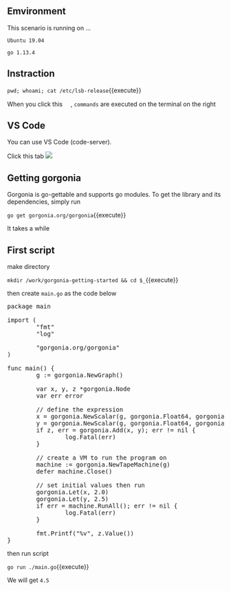 ## Emvironment

This scenario is running on ...

`Ubuntu 19.04`

`go 1.13.4`

## Instraction

`pwd; whoami; cat /etc/lsb-release`{{execute}}

When you click this <img src='https://i.gyazo.com/b1360ae66c0324fa407acb121d67ad48.png' width=15px>, `commands` are executed on the terminal on the right

## VS Code

You can use VS Code (code-server).

Click this tab <img src='https://i.gyazo.com/2490101f4dd25247eba6549c9698b5f3.png'>

## Getting gorgonia

Gorgonia is go-gettable and supports go modules. To get the library and its dependencies, simply run

`go get gorgonia.org/gorgonia`{{execute}}

It takes a while

## First script

make directory

`mkdir /work/gorgonia-getting-started && cd $_`{{execute}}

then create `main.go` as the code below

<pre class="file" data-target="clipboard">
package main

import (
        "fmt"
        "log"

        "gorgonia.org/gorgonia"
)

func main() {
        g := gorgonia.NewGraph()

        var x, y, z *gorgonia.Node
        var err error

        // define the expression
        x = gorgonia.NewScalar(g, gorgonia.Float64, gorgonia.WithName("x"))
        y = gorgonia.NewScalar(g, gorgonia.Float64, gorgonia.WithName("y"))
        if z, err = gorgonia.Add(x, y); err != nil {
                log.Fatal(err)
        }

        // create a VM to run the program on
        machine := gorgonia.NewTapeMachine(g)
        defer machine.Close()

        // set initial values then run
        gorgonia.Let(x, 2.0)
        gorgonia.Let(y, 2.5)
        if err = machine.RunAll(); err != nil {
                log.Fatal(err)
        }

        fmt.Printf("%v", z.Value())
}
</pre>

then run script

`go run ./main.go`{{execute}}

We will get `4.5`

